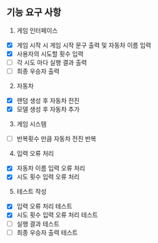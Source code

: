 ## 기능 요구 사항

1. 게임 인터페이스
- [x] 게임 시작 시 게임 시작 문구 출력 및 자동차 이름 입력
- [x] 사용자의 시도할 횟수 입력
- [ ] 각 시도 마다 실행 결과 출력
- [ ] 최종 우승자 출력

2. 자동차
- [x] 랜덤 생성 후 자동차 전진
- [x] 모델 생성 후 자동차 추가

3. 게임 시스템
- [ ] 반복횟수 만큼 자동차 전진 반복

4. 입력 오류 처리
- [x] 자동차 이름 입력 오류 처리
- [x] 시도 횟수 입력 오류 처리

5. 테스트 작성
- [x] 입력 오류 처리 테스트
- [x] 시도 횟수 입력 오류 처리 테스트
- [ ] 실행 결과 테스트
- [ ] 최종 우승자 출력 테스트